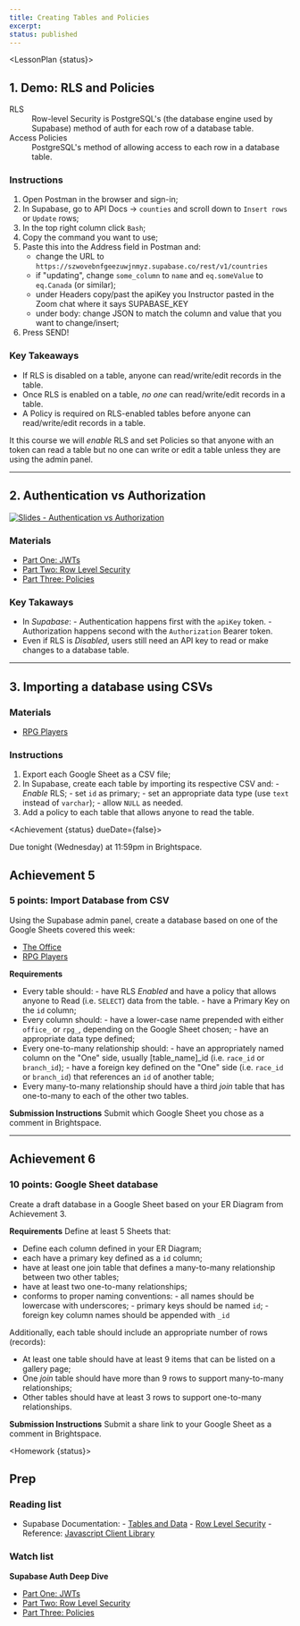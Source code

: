 ```yaml
---
title: Creating Tables and Policies
excerpt: 
status: published
---
```

<script>
	import Homework from "$lib/components/Homework.svelte";
	import LessonPlan from "$lib/components/LessonPlan.svelte";
	import LabTime from "$lib/components/LabTime.svelte";
	import Achievement from "$lib/components/Achievement.svelte";
</script>


<LessonPlan {status}>

## 1. Demo: RLS and Policies
<dl>
	<dt>RLS</dt>
	<dd>Row-level Security is PostgreSQL's (the database engine used by Supabase) method of auth for each row of a database table.</dd>
	<dt>Access Policies</dt>
	<dd>PostgreSQL's method of allowing access to each row in a database table.</dd>
</dl>

### Instructions
1. Open Postman in the browser and sign-in;
2. In Supabase, go to API Docs &rarr; `counties` and scroll down to `Insert rows` or `Update` rows;
3. In the top right column click `Bash`;
4. Copy the command you want to use;
5. Paste this into the Address field in Postman and:
    - change the URL to `https://szwovebnfgeezuwjnmyz.supabase.co/rest/v1/countries`
    - if "updating", change `some_column` to `name` and `eq.someValue` to `eq.Canada` (or similar);
    - under Headers copy/past the apiKey you Instructor pasted in the Zoom chat where it says SUPABASE_KEY
    - under body: change JSON to match the column and value that you want to change/insert;
6. Press SEND!

### Key Takeaways
- If RLS is disabled on a table, anyone can read/write/edit records in the table.
- Once RLS is enabled on a table, _no one_ can read/write/edit records in a table.
- A Policy is required on RLS-enabled tables before anyone can read/write/edit records in a table.

It this course we will _enable_ RLS and set Policies so that anyone with an <anon> token can read a table but no one can write or edit a table unless they are using the admin panel.

---

## 2. Authentication vs Authorization
[![Slides - Authentication vs Authorization](/images/slides/authentication-vs-authorization.png)](https://sait-wbdv.github.io/slides/w23/cpnt-200/authentication-authorization.html)

### Materials
- [Part One: JWTs](https://supabase.com/docs/learn/auth-deep-dive/auth-deep-dive-jwts)
- [Part Two: Row Level Security](https://supabase.com/docs/learn/auth-deep-dive/auth-row-level-security)
- [Part Three: Policies](https://supabase.com/docs/learn/auth-deep-dive/auth-policies)

### Key Takaways
- In _Supabase_:
		- Authentication happens first with the <anon> `apiKey` token.
		- Authorization happens second with the `Authorization` Bearer token.
- Even if RLS is _Disabled_, users still need an <anon> API key to read or make changes to a database table.

---

## 3. Importing a database using CSVs
### Materials
- [RPG Players](https://docs.google.com/spreadsheets/d/1fl8swPUfXc1rwv73wra7XqiZBGnHOmuQovDoJ1FtMF8/edit?usp=sharing)

### Instructions
1. Export each Google Sheet as a CSV file;
2. In Supabase, create each table by importing its respective CSV and:
		- _Enable_ RLS;
		- set `id` as primary;
		- set an appropriate data type (use `text` instead of `varchar`);
		- allow `NULL` as needed.
3. Add a policy to each table that allows anyone to read the table.

</LessonPlan>

<Achievement {status} dueDate={false}>

Due tonight (Wednesday) at 11:59pm in Brightspace.

## Achievement 5
### 5 points: Import Database from CSV
Using the Supabase admin panel, create a database based on one of the Google Sheets covered this week:
- [The Office](https://docs.google.com/spreadsheets/d/1ARDRrwVdeGgTMx5f0sLcnV6MliOf9UqYjWOEMLKOm4M)
- [RPG Players](https://docs.google.com/spreadsheets/d/1fl8swPUfXc1rwv73wra7XqiZBGnHOmuQovDoJ1FtMF8/edit?usp=sharing)

**Requirements**
- Every table should:
		- have RLS _Enabled_ and have a policy that allows anyone to Read (i.e. `SELECT`) data from the table.
		- have a Primary Key on the `id` column;
- Every column should:
		- have a lower-case name prepended with either `office_` or `rpg_`, depending on the Google Sheet chosen;
		- have an appropriate data type defined;
- Every one-to-many relationship should:
		- have an appropriately named column on the "One" side, usually [table_name]_id (i.e. `race_id` or `branch_id`);
		- have a foreign key defined on the "One" side (i.e. `race_id` or `branch_id`) that references an `id` of another table;
- Every many-to-many relationship should have a third _join_ table that has one-to-many to each of the other two tables.

**Submission Instructions**
Submit which Google Sheet you chose as a comment in Brightspace.

---

## Achievement 6
### 10 points: Google Sheet database
Create a draft database in a Google Sheet based on your ER Diagram from Achievement 3.

**Requirements**
Define at least 5 Sheets that:
- Define each column defined in your ER Diagram;
- each have a primary key defined as a `id` column;
- have at least one join table that defines a many-to-many relationship between two other tables;
- have at least two one-to-many relationships;
- conforms to proper naming conventions:
		- all names should be lowercase with underscores;
		- primary keys should be named `id`;
		- foreign key column names should be appended with `_id`

Additionally, each table should include an appropriate number of rows (records):
- At least one table should have at least 9 items that can be listed on a gallery page;
- One _join_ table should have more than 9 rows to support many-to-many relationships;
- Other tables should have at least 3 rows to support one-to-many relationships.

**Submission Instructions**
Submit a share link to your Google Sheet as a comment in Brightspace.

</Achievement>

<Homework {status}>

## Prep
### Reading list
- Supabase Documentation:
		- [Tables and Data](https://supabase.com/docs/guides/database/tables)
		- [Row Level Security](https://supabase.com/docs/guides/auth/row-level-security)
		- Reference: [Javascript Client Library](https://supabase.com/docs/reference/javascript/introduction)

### Watch list
**Supabase Auth Deep Dive**
- [Part One: JWTs](https://supabase.com/docs/learn/auth-deep-dive/auth-deep-dive-jwts)
- [Part Two: Row Level Security](https://supabase.com/docs/learn/auth-deep-dive/auth-row-level-security)
- [Part Three: Policies](https://supabase.com/docs/learn/auth-deep-dive/auth-policies)

</Homework>